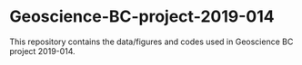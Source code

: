 # Geoscience-BC-project-2019-014
This repository contains the data/figures and codes used in Geoscience BC project 2019-014.
